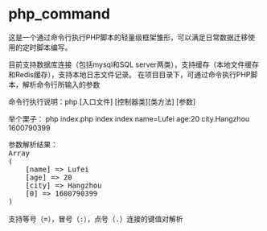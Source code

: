 # php_command
这是一个通过命令行执行PHP脚本的轻量级框架雏形，可以满足日常数据迁移使用的定时脚本编写。

目前支持数据库连接（包括mysql和SQL server两类），支持缓存（本地文件缓存和Redis缓存），支持本地日志文件记录。
在项目目录下，可通过命令执行PHP脚本，解析命令行所输入的参数



命令行执行说明：php [入口文件] [控制器类][类方法] [参数]

举个栗子：
php index.php index index name=Lufei age:20 city.Hangzhou 1600790399

<pre>
参数解析结果：
Array
(
    [name] => Lufei
    [age] => 20
    [city] => Hangzhou
    [0] => 1600790399
)

支持等号（=），冒号（:），点号（.）连接的键值对解析

